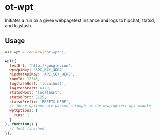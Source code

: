 # ot-wpt
Initiates a run on a given webpagetest instance and logs to hipchat, statsd, and logstash.

## Usage

```js
var wpt = require("ot-wpt");

wpt({
  testUrl: 'http://google.com',
  wptApiKey: 'API_KEY_HERE',
  hipchatApiKey: 'API_KEY_HERE',
  roomId: 12345,
  logstashHost: 'localhost',
  logstashPort: 6379,
  statsdHost: 'localhost',
  statsdPort: 8125,
  statsdPrefix: 'PREFIX_HERE',
  // These options are passed through to the webpagetest-api module
  wptOptions: {
    runs: 1
  }
}, function() {
  // Test finished
});
```
